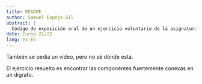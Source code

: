```yaml
---
title: README
author: Samuel Espejo Gil
abstract: |
  Código de exposición oral de un ejercicio voluntario de la asignatura de álgebra.
date: Curso 21/22
lang: es-ES
---
```


También se pedía un vídeo, pero no sé dónde está.

El ejercicio resuelto es encontrar las componentes fuertemente conexas en un digrafo.


